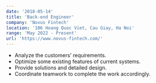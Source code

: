 ```yaml
---
date: '2018-05-14'
title: 'Back-end Engineer'
company: 'Novus Fintech'
location: '106 Hoang Quoc Viet, Cau Giay, Ha Noi'
range: 'May 2022 - Present'
url: 'https://www.novus-fintech.com/'
---
```


- Analyze the customers’ requirements.
- Optimize some existing features of current systems.
- Provide solutions and detailed design.
- Coordinate teamwork to complete the work accordingly.

